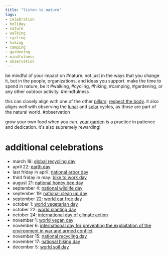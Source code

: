 ```yaml
---
title: "listen to nature"
tags:
- celebration
- holiday
- nature
- walking
- cycling
- hiking
- camping
- gardening
- mindfulness
- observation
---
```


be mindful of your impact on #nature. not just in the ways that you change it, but in the people, organizations, and ideas you support. make the time to spend in nature, be it #walking, #cycling, #hiking, #camping, #gardening, or any other outdoor activity. #mindfulness

this can closely align with one of the other [pillars](pillars%20of%20practice.md): [respect the body](respect%20the%20body.md). it also aligns well with observing the [lunar](lunar.md) and [solar](solar.md) cycles, as those are part of the natural world. #observation

grow your own food when you can. [your garden](garden.md) is a practice in patience and dedication. it's also supremely rewarding!

# additional celebrations

- march 18: [global recycling day](global%20recycling%20day.md)
- april 22: [earth day](earth%20day.md)
- last friday in april: [national arbor day](national%20arbor%20day.md)
- third friday in may: [bike to work day](bike%20to%20work%20day.md)
- august 21: [national honey bee day](national%20honey%20bee%20day.md)
- september 4: [national wildlife day](national%20wildlife%20day.md)
- september 19: [national clean up day](national%20clean%20up%20day.md)
- september 22: [world car free day](world%20car%20free%20day.md)
- october 1: [world vegetarian day](world%20vegetarian%20day.md)
- october 22: [world planting day](world%20planting%20day.md)
- october 24: [international day of climate action](international%20day%20of%20climate%20action.md)
- november 1: [world vegan day](world%20vegan%20day.md)
- november 6: [international day for preventing the exploitation of the environment in war and armed conflict](international%20day%20for%20preventing%20the%20exploitation%20of%20the%20environment%20in%20war%20and%20armed%20conflict.md)
- november 15: [national recycling day](national%20recycling%20day.md)
- november 17: [national hiking day](national%20hiking%20day.md)
- december 5: [world soil day](world%20soil%20day.md)